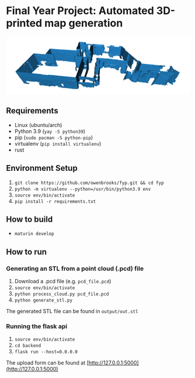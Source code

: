 # Final Year Project: Automated 3D-printed map generation

![Screenshot of filtered point cloud](assets/screenshot.png)

## Requirements
- Linux (ubuntu/arch)
- Python 3.9 (`yay -S python39`)
- pip (`sudo pacman -S python-pip`)
- virtualenv (`pip install virtualenv`)
- rust

## Environment Setup
1. `git clone https://github.com/owenbrooks/fyp.git && cd fyp`
2. `python -m virtualenv --python=/usr/bin/python3.9 env`
3. `source env/bin/activate`
4. `pip install -r requirements.txt`

## How to build
- `maturin develop`

## How to run 
### Generating an STL from a point cloud (.pcd) file
1. Download a .pcd file (e.g. `pcd_file.pcd`)
1. `source env/bin/activate`
2. `python process_cloud.py pcd_file.pcd`
3. `python generate_stl.py`

The generated STL file can be found in `output/out.stl`

### Running the flask api
1. `source env/bin/activate`
2. `cd backend`
3. `flask run --host=0.0.0.0`

The upload form can be found at [http://127.0.0.1:5000](http://127.0.0.1:5000)